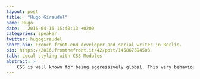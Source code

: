 ```yaml
---
layout: post
title:  "Hugo Giraudel"
name: Hugo
date:   2016-04-16 15:40:13 +0200
categories: speaker
twitter: hugogiraudel
short-bio: French front-end developer and serial writer in Berlin.
bio: https://2016.fromthefront.it/42/post/145867594503
talk: Local styling with CSS Modules
abstract: >
    CSS is well known for being aggressively global. This very behaviour makes it difficult to scale. Style isolation and dead code elimination are only two of the many problems encountered when working with CSS on large and long-lasting codebases. That’s why a lot of clever people came up with a lot of clever ideas to make it easier to write locally-scoped, easy-to-test, composable and scalable CSS. Among these ideas, one seems to have gained a lot of traction lately: CSS Modules. In this talk, we will see what are CSS Modules, what they intend to solve, and how to use them. I think you’ll be surprised how little difference there is between authoring CSS Modules, and preprocessor-powered stylesheets
---
```

